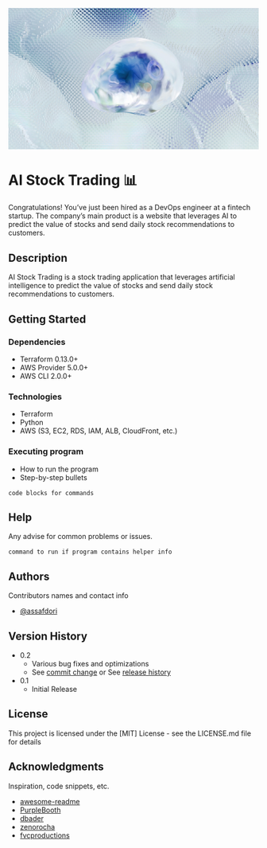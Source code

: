 ![codesnap](https://github.com/assafdori/ai-trading/blob/main/codesnap.png)


# AI Stock Trading 📊

Congratulations! You’ve just been hired as a DevOps engineer at a fintech startup. The company’s main product is a website that leverages AI to predict the value of stocks and send daily stock recommendations to customers.

## Description

AI Stock Trading is a stock trading application that leverages artificial intelligence to predict the value of stocks and send daily stock recommendations to customers.

## Getting Started

### Dependencies

* Terraform 0.13.0+
* AWS Provider 5.0.0+
* AWS CLI 2.0.0+

### Technologies

* Terraform
* Python
* AWS (S3, EC2, RDS, IAM, ALB, CloudFront, etc.)

### Executing program

* How to run the program
* Step-by-step bullets
```
code blocks for commands
```

## Help

Any advise for common problems or issues.
```
command to run if program contains helper info
```

## Authors

Contributors names and contact info

* [@assafdori](https://github.com/assafdori)

## Version History

* 0.2
    * Various bug fixes and optimizations
    * See [commit change]() or See [release history]()
* 0.1
    * Initial Release

## License

This project is licensed under the [MIT] License - see the LICENSE.md file for details

## Acknowledgments

Inspiration, code snippets, etc.
* [awesome-readme](https://github.com/matiassingers/awesome-readme)
* [PurpleBooth](https://gist.github.com/PurpleBooth/109311bb0361f32d87a2)
* [dbader](https://github.com/dbader/readme-template)
* [zenorocha](https://gist.github.com/zenorocha/4526327)
* [fvcproductions](https://gist.github.com/fvcproductions/1bfc2d4aecb01a834b46)
